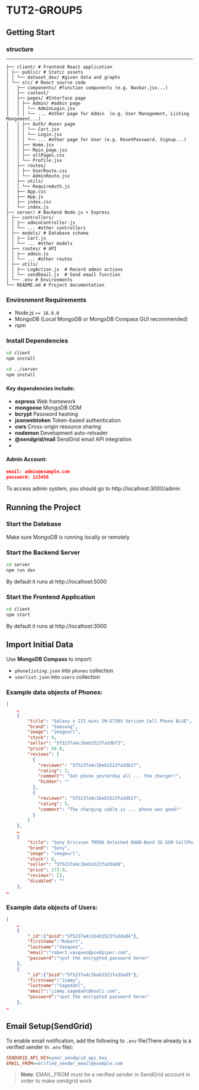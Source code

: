 # TUT2-GROUP5

## Getting Start

### structure

---
````
├── client/ # Frontend React application
│ ├── public/ # Static assets
│ │ └── dataset_dev/ #given data and graphs
│ └── src/ # React source code
│   ├── components/ #function components (e.g. Navbar.jsx...)
│   ├── context/ 
│   ├── pages/ #Interface page
│   │ ├── Admin/ #admin page
│   │ │ └── AdminLogin.jsx
│   │ │ └── ... #other page for Admin  (e.g. User Management, Listing Mangement...)
│   │ ├── Auth/ #user page
│   │ │ └── Cart.jsx
│   │ │ └── Login.jsx
│   │ │ └── ... #other page for User (e.g. ResetPassword, Signup...)
│   │ ├── Home.jsx
│   │ ├── Main_page.jsx
│   │ ├── allPages.css
│   │ └── Profile.jsx
│   ├── routes/
│   │ ├── UserRoute.css
│   │ └── AdminRoute.jsx
│   ├── utils/
│   │ └── RequireAuth.js
│   ├── App.css 
│   ├── App.js
│   ├── index.css 
│   └── index.js
├── server/ # Backend Node.js + Express
│ ├── controllers/
│ │ ├── adminController.js
│ │ └── ... #other controllers
│ ├── models/ # Database schema
│ │ ├── Cart.js
│ │ └── ... #other models
│ ├── routes/ # API
│ │ ├── admin.js
│ │ └── ... #other routes
│ ├── utils/
│ │ ├── LogAction.js  # Record admin actions
│ │ └── sendEmail.js  # Send email function
│ └── .env # Environments
└── README.md # Project documentation
````
### Environment Requirements
- Node.js `>= 18.0.0`
- MongoDB (Local MongoDB or MongoDB Compass GUI recommended)
- npm 

### Install Dependencies
```bash
cd client
npm install
```
```bash
cd ../server
npm install
```
#### Key dependencies include:
- **express** Web framework
- **mongoose** MongoDB ODM
- **bcrypt** Password hashing
- **jsonwebtoken** Token-based authentication
- **cors** Cross-origin resource sharing
- **nodemon** Development auto-reloader
- **@sendgrid/mail** SendGrid email API integration
- 
#### Admin Account:
```json
email: admin@example.com
password: 123456
```
  
To access admin system, you should go to http://localhost:3000/admin

## Running the Project
### Start the Datebase
Make sure MongoDB is running locally or remotely
### Start the Backend Server
```bash
cd server
npm run dev
```
By default it runs at http://localhost:5000
### Start the Frontend Application
```bash
cd client
npm start
```
By default it runs at http://localhost:3000

## Import Initial Data
Use **MongoDB Compass** to import:
- _`phonelisting.json`_ into `phones` collection
- `userlist.json` into `users` collection
### Example data objects of Phones:
```json
[
    …
    {
        "title": "Galaxy s III mini SM-G730V Verizon Cell Phone BLUE",
        "brand": "Samsung",
        "image": "imageurl",
        "stock": 9,
        "seller": "5f5237a4c1beb1523fa3db73",
        "price": 56.0,
        "reviews": [
          {
            "reviewer": "5f5237a4c1beb1523fa3db1f",
            "rating": 3,
            "comment": "Got phone yesterday all ... the charger!",
            "hidden": ""
          },
          {
            "reviewer": "5f5237a4c1beb1523fa3db1f",
            "rating": 5,
            "comment": "The charging cable is ... phone was good!"
          }
        ]
    },
    …
    {
        "title": "Sony Ericsson TM506 Unlocked QUAD-Band 3G GSM CellPhone",
        "brand": "Sony",
        "image": "imageurl",
        "stock": 0,
        "seller": "5f5237a4c1beb1523fa3da68",
        "price": 173.0,
        "reviews": [],
        "disabled": ""
    },
…
```
### Example data objects of Users:
```json
[
    …
    {
        "_id":{"$oid":"5f5237a4c1beb1523fa3da04"},
        "firstname":"Robert",
        "lastname":"Vasques",
        "email":"robert.vasques@piedpiper.com",
        "password":"<put the encrypted password here>"
    },
    {
        "_id":{"$oid":"5f5237a4c1beb1523fa3da05"},
        "firstname":"Jimmy",
        "lastname":"Sagedahl",
        "email":"jimmy.sagedahl@hooli.com",
        "password":"<put the encrypted password here>"
    },
…
```

## Email Setup(SendGrid)
To enable email notification, add the following to `.env` file(There already is a verified sender in `.env` file):
```ini
SENDGRID_API_KEY=your_sendgrid_api_key
EMAIL_FROM=verified_sender_email@example.com
```
> **Note**: EMAIL_FROM must be a verified sender in SendGrid account in order to make sendgrid work



